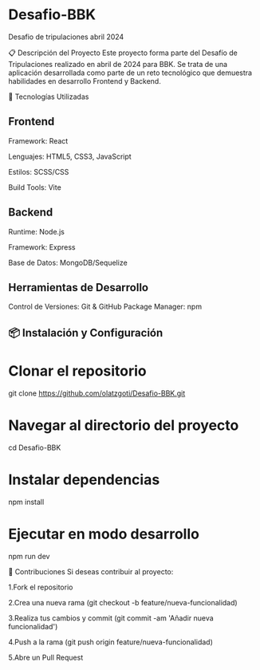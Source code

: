 # Desafio-BBK
Desafio de tripulaciones abril 2024

📋 Descripción del Proyecto
Este proyecto forma parte del Desafío de Tripulaciones realizado en abril de 2024 para BBK.  Se trata de una aplicación desarrollada como parte de un reto tecnológico que demuestra habilidades en desarrollo Frontend y Backend.

🚀 Tecnologías Utilizadas

## Frontend

Framework: React

Lenguajes: HTML5, CSS3, JavaScript

Estilos: SCSS/CSS

Build Tools: Vite

## Backend

Runtime: Node.js

Framework: Express

Base de Datos: MongoDB/Sequelize

## Herramientas de Desarrollo

Control de Versiones: Git & GitHub
Package Manager: npm

## 📦 Instalación y Configuración
# Clonar el repositorio
git clone https://github.com/olatzgoti/Desafio-BBK.git

# Navegar al directorio del proyecto
cd Desafio-BBK

# Instalar dependencias
npm install

# Ejecutar en modo desarrollo
npm run dev


🤝 Contribuciones
Si deseas contribuir al proyecto:

1.Fork el repositorio

2.Crea una nueva rama (git checkout -b feature/nueva-funcionalidad)

3.Realiza tus cambios y commit (git commit -am 'Añadir nueva funcionalidad')

4.Push a la rama (git push origin feature/nueva-funcionalidad)

5.Abre un Pull Request
